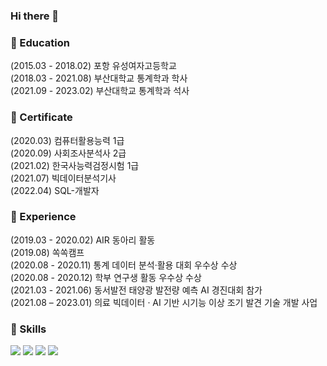 ### Hi there 👋

### 🔭 Education
(2015.03 - 2018.02) 포항 유성여자고등학교  
(2018.03 - 2021.08) 부산대학교 통계학과 학사  
(2021.09 - 2023.02) 부산대학교 통계학과 석사   

### 🌱 Certificate
(2020.03) 컴퓨터활용능력 1급  
(2020.09) 사회조사분석사 2급   
(2021.02) 한국사능력검정시험 1급   
(2021.07) 빅데이터분석기사   
(2022.04) SQL-개발자   

### 👯 Experience
(2019.03 - 2020.02) AIR 동아리 활동   
(2019.08) 쏙쏙캠프   
(2020.08 - 2020.11) 통계 데이터 분석·활용 대회 우수상 수상   
(2020.08 - 2020.12) 학부 연구생 활동 우수상 수상   
(2021.03 - 2021.06) 동서발전 태양광 발전량 예측 AI 경진대회 참가   
(2021.08 – 2023.01) 의료 빅데이터 · AI 기반 시기능 이상 조기 발견 기술 개발 사업   

### 🤔 Skills
<img src="https://img.shields.io/badge/#276DC3-3178C6?style=flat&logo=#276DC3&logoColor=white"/>
<img src="https://img.shields.io/badge/#3776AB-3178C6?style=flat&logo=#3776AB&logoColor=white"/>
<img src="https://img.shields.io/badge/#4479A1-3178C6?style=flat&logo=#4479A1&logoColor=white"/>

<img src="https://img.shields.io/badge/#000000-3178C6?style=flat&logo=#000000&logoColor=white"/>



<!--
**Lee-Eun-Ju/Lee-Eun-Ju** is a ✨ _special_ ✨ repository because its `README.md` (this file) appears on your GitHub profile.

Here are some ideas to get you started:

- 🔭 I’m currently working on ...
- 🌱 I’m currently learning ...
- 👯 I’m looking to collaborate on ...
- 🤔 I’m looking for help with ...
- 💬 Ask me about ...
- 📫 How to reach me: ...
- 😄 Pronouns: ...
- ⚡ Fun fact: ...
-->
